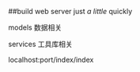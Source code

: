 ##build web server just *a little* quickly

models 数据相关

services 工具库相关


localhost:port/index/index
